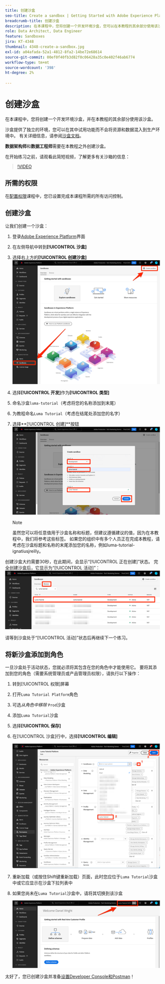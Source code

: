 ```yaml
---
title: 创建沙盒
seo-title: Create a sandbox | Getting Started with Adobe Experience Platform for Data Architects and Data Engineers
breadcrumb-title: 创建沙盒
description: 在本课程中，您将创建一个开发环境沙盒，您可以在本教程的其余部分使用该沙盒。
role: Data Architect, Data Engineer
feature: Sandboxes
jira: KT-4348
thumbnail: 4348-create-a-sandbox.jpg
exl-id: a04afada-52a1-4812-8fa2-14be72e68614
source-git-commit: 00ef0f40fb3d82f0c06428a35c0e402f46ab6774
workflow-type: tm+mt
source-wordcount: '398'
ht-degree: 2%

---
```


# 创建沙盒

<!--25min-->

在本课程中，您将创建一个开发环境沙盒，并在本教程的其余部分使用该沙盒。

沙盒提供了独立的环境，您可以在其中试用功能而不会将资源和数据混入到生产环境中。 有关详细信息，请参阅[沙盒文档](https://experienceleague.adobe.com/docs/experience-platform/sandbox/home.html?lang=zh-Hans)。

**数据架构师**&#x200B;和&#x200B;**数据工程师**&#x200B;需要在本教程之外创建沙盒。

在开始练习之前，请观看此简短视频，了解更多有关沙箱的信息：
>[!VIDEO](https://video.tv.adobe.com/v/29838/?learn=on)

## 所需的权限

在[配置权限](configure-permissions.md)课程中，您已设置完成本课程所需的所有访问控制。

<!--
* Permission items **[!UICONTROL Sandbox Administration]** > **[!UICONTROL View Sandboxes]** and **[!UICONTROL Manage Sandboxes]**
* Permission item **[!UICONTROL Sandboxes]** > **[!UICONTROL Prod]**
* User-role access to the `Luma Tutorial Platform` product profile
* Admin-level access to the `Luma Tutorial Platform` product profile
-->

## 创建沙盒

让我们创建一个沙盒：

1. 登录[Adobe Experience Platform](https://experience.adobe.com/platform)界面
1. 在左侧导航中转到&#x200B;**[!UICONTROL 沙盒]**
1. 选择右上方的&#x200B;**[!UICONTROL 创建沙盒]**
   ![选择“创建沙盒”](assets/sandbox-createSandbox.png)

1. 选择&#x200B;**[!UICONTROL 开发]**&#x200B;作为&#x200B;**[!UICONTROL 类型]**
1. 命名沙盒`luma-tutorial`（考虑将您的名称添加到末尾）
1. 为教程命名`Luma Tutorial`（考虑在结尾处添加您的名字）
1. 选择&#x200B;**[!UICONTROL 创建]**按钮
   ![创建沙盒](assets/sandbox-nameSandbox.png)
   >[!NOTE]
   >
   >虽然您可以将任意值用于沙盒名称和标题，但建议遵循建议的值，因为在本教程中，我们将参考这些标签。 如果您的组织中有多个人员正在完成本教程，请考虑在沙盒标题和名称的末尾添加您的名称，例如luma-tutorial-ignatiusjreilly。

创建沙盒大约需要30秒，在此期间，会显示“[!UICONTROL 正在创建]”状态。 完全创建沙盒后，它显示为“[!UICONTROL 活动]”：
![活动状态](assets/sandbox-active.png)

请等到沙盒处于“[!UICONTROL 活动]”状态后再继续下一个练习。

## 将新沙盒添加到角色

一旦沙盒处于活动状态，您就必须将其包含在您的角色中才能使用它。 要将其添加到您的角色（需要系统管理员或产品管理员权限），请执行以下操作：

1. 转到[!UICONTROL 权限]屏幕
1. 打开`Luma Tutorial Platform`角色
1. 可选&#x200B;_从角色中移除_ `Prod`沙盒
1. 添加`Luma Tutorial`沙盒
1. 选择&#x200B;**[!UICONTROL 保存]**
1. 在[!UICONTROL 沙盒]行中，选择&#x200B;**[!UICONTROL 编辑]**

   ![添加Luma教程](assets/sandbox-addLumaTutorial.png)

1. 重新加载（或按住Shift键重新加载）页面，此时您应位于`Luma Tutorial`沙盒中或它应显示在沙盒下拉列表中
1. 如果您尚未在`Luma Tutorial`沙盒中，请将其切换到该沙盒

   ![确认沙盒](assets/sandbox-confirmDropdown.png)

太好了，您已创建沙盒并准备[设置Developer Console和Postman](set-up-developer-console-and-postman.md)！
